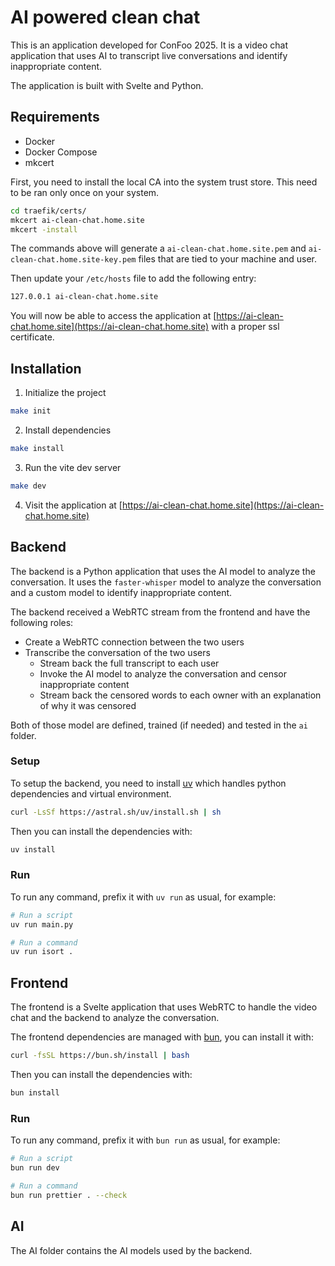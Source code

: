 # AI powered clean chat

This is an application developed for ConFoo 2025. It is a video chat application that uses AI to transcript live conversations and identify inappropriate content.

The application is built with Svelte and Python.

## Requirements

- Docker
- Docker Compose
- mkcert

First, you need to install the local CA into the system trust store. This need to be ran only once on your system.

```bash
cd traefik/certs/
mkcert ai-clean-chat.home.site
mkcert -install
```

The commands above will generate a `ai-clean-chat.home.site.pem` and `ai-clean-chat.home.site-key.pem` files that are tied to your machine and user.

Then update your `/etc/hosts` file to add the following entry:

```txt
127.0.0.1 ai-clean-chat.home.site
```

You will now be able to access the application at [https://ai-clean-chat.home.site](https://ai-clean-chat.home.site) with a proper ssl certificate.

## Installation

1. Initialize the project

```bash
make init
```

2. Install dependencies

```bash
make install
```

3. Run the vite dev server

```bash
make dev
```

4. Visit the application at [https://ai-clean-chat.home.site](https://ai-clean-chat.home.site)

## Backend

The backend is a Python application that uses the AI model to analyze the conversation. It uses the `faster-whisper` model to analyze the conversation and a custom model to identify inappropriate content.

The backend received a WebRTC stream from the frontend and have the following roles:

- Create a WebRTC connection between the two users
- Transcribe the conversation of the two users
  - Stream back the full transcript to each user
  - Invoke the AI model to analyze the conversation and censor inappropriate content
  - Stream back the censored words to each owner with an explanation of why it was censored

Both of those model are defined, trained (if needed) and tested in the `ai` folder.

### Setup

To setup the backend, you need to install [uv](https://github.com/astral-sh/uv) which handles python dependencies and virtual environment.

```bash
curl -LsSf https://astral.sh/uv/install.sh | sh
```

Then you can install the dependencies with:

```bash
uv install
```

### Run

To run any command, prefix it with `uv run` as usual, for example:

```bash
# Run a script
uv run main.py

# Run a command
uv run isort .
```

## Frontend

The frontend is a Svelte application that uses WebRTC to handle the video chat and the backend to analyze the conversation.

The frontend dependencies are managed with [bun](https://bun.sh/), you can install it with:

```bash
curl -fsSL https://bun.sh/install | bash
```

Then you can install the dependencies with:

```bash
bun install
```

### Run

To run any command, prefix it with `bun run` as usual, for example:

```bash
# Run a script
bun run dev

# Run a command
bun run prettier . --check
```

## AI

The AI folder contains the AI models used by the backend.
